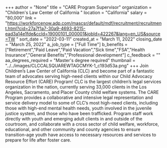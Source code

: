 +++
author = "None"
title = "CARE Program Supervisor"
organization = "Children's Law Center of California "
location = "California"
salary = "80,000"
link = "https://workforcenow.adp.com/mascsr/default/mdf/recruitment/recruitment.html?cid=27a7f1a7-30a9-4693-8215-ead3a14e1fde&ccId=19000101_000001&jobId=422267&lang=en_US&source=TW "
sort_date = "2022-03-11"
created_at = "March 11, 2022"
closing_date = "March 25, 2022"
a_job_type = ["Full Time"]
b_benefits = ["Retirement","Paid Leave","Paid Vacation","Sick time","FSA","Health Insurance","General Benefits","Professional development"]
c_feedback = ""
aa_degrees_required = "Master's degree required"
thumbnail = "../../images/CLCCALSQUAREWTAGCMYK-1_c193d53a.png"
+++
Join Children’s Law Center of California (CLC) and become part of a fantastic team of advocates serving high-need clients within our Child Advocacy Resource Effort (CARE) Program! CLC is the largest children’s legal services organization in the nation, currently serving 33,000 clients in the Los Angeles, Sacramento, and Placer County child welfare systems. The CARE Program provides a collaborative and intensive legal representation and service delivery model to some of CLC’s most high-need clients, including those with high-end mental health needs, youth involved in the juvenile justice system, and those who have been trafficked. Program staff work directly with youth and emerging adult clients in and outside of the courtroom, and collaborate with a cross sector of child welfare, workforce, educational, and other community and county agencies to ensure transition-age youth have access to necessary resources and services to prepare for life after foster care.